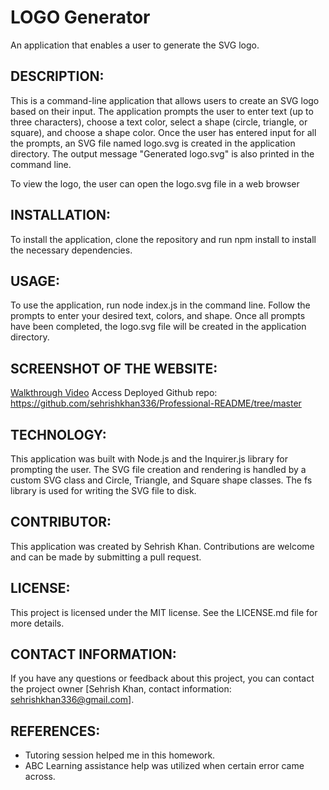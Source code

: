 # LOGO Generator
An application that enables a user to generate the SVG logo.
## DESCRIPTION:
This is a command-line application that allows users to create an SVG logo based on their input. The application prompts the user to enter text (up to three characters), choose a text color, select a shape (circle, triangle, or square), and choose a shape color. Once the user has entered input for all the prompts, an SVG file named logo.svg is created in the application directory. The output message "Generated logo.svg" is also printed in the command line.

To view the logo, the user can open the logo.svg file in a web browser

## INSTALLATION:
To install the application, clone the repository and run npm install to install the necessary dependencies.

## USAGE:
To use the application, run node index.js in the command line. Follow the prompts to enter your desired text, colors, and shape. Once all prompts have been completed, the logo.svg file will be created in the application directory.

## SCREENSHOT OF THE WEBSITE:
[Walkthrough Video]()
Access Deployed Github repo: https://github.com/sehrishkhan336/Professional-README/tree/master

## TECHNOLOGY:
This application was built with Node.js and the Inquirer.js library for prompting the user. The SVG file creation and rendering is handled by a custom SVG class and Circle, Triangle, and Square shape classes. The fs library is used for writing the SVG file to disk.

## CONTRIBUTOR:
This application was created by Sehrish Khan. Contributions are welcome and can be made by submitting a pull request.

## LICENSE:
This project is licensed under the MIT license. See the LICENSE.md file for more details.

## CONTACT INFORMATION:
If you have any questions or feedback about this project, you can contact the project owner [Sehrish Khan, contact information: sehrishkhan336@gmail.com].

## REFERENCES:

* Tutoring session helped me in this homework.
* ABC Learning assistance help was utilized when certain error came across. 


